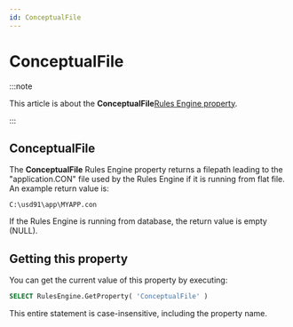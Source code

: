 ```yaml
---
id: ConceptualFile
---
```


# ConceptualFile




:::note

This article is about the **ConceptualFile**[Rules Engine property](/docs/Modeller_and_Rules_Engine/Rules_Engine_properties).

:::

## **ConceptualFile**

The **ConceptualFile** Rules Engine property returns a filepath leading to the  "application.CON" file used by the Rules Engine if it is running from flat file. An example return value is:

```
C:\usd91\app\MYAPP.con
```

If the Rules Engine is running from database, the return value is empty (NULL).

## Getting this property

You can get the current value of this property by executing:

```sql
SELECT RulesEngine.GetProperty( 'ConceptualFile' )
```

This entire statement is case-insensitive, including the property name.

 